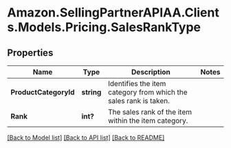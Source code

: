 # Amazon.SellingPartnerAPIAA.Clients.Models.Pricing.SalesRankType
## Properties

Name | Type | Description | Notes
------------ | ------------- | ------------- | -------------
**ProductCategoryId** | **string** |  Identifies the item category from which the sales rank is taken. | 
**Rank** | **int?** | The sales rank of the item within the item category. | 

[[Back to Model list]](../README.md#documentation-for-models) [[Back to API list]](../README.md#documentation-for-api-endpoints) [[Back to README]](../README.md)

